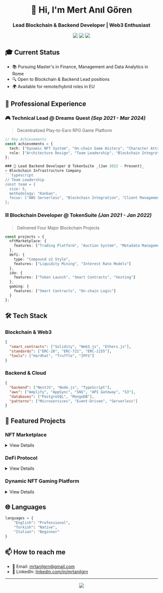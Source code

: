 <div align="center">
  <h1>👋 Hi, I'm Mert Anıl Gören</h1>
  <h3>Lead Blockchain & Backend Developer | Web3 Enthusiast</h3>
</div>

<p align="center">
  <a href="mailto:mrtanilgrn@gmail.com"><img src="https://img.shields.io/badge/Email-Contact-red?style=flat-square&logo=gmail"></a>
  <a href="https://linkedin.com/in/mrtanilgrn"><img src="https://img.shields.io/badge/LinkedIn-Connect-blue?style=flat-square&logo=linkedin"></a>
  <img src="https://img.shields.io/badge/Location-Rome%2C%20Italy-green?style=flat-square&logo=google-maps">
</p>

## 🎓 Current Status
- 📚 Pursuing Master's in Finance, Management and Data Analytics in Rome
- 🔍 Open to Blockchain & Backend Lead positions
- 🌍 Available for remote/hybrid roles in EU

## 💼 Professional Experience

### 🎮 Technical Lead @ Dreams Quest _(Sep 2021 - Mar 2024)_
> Decentralized Play-to-Earn RPG Game Platform
```typescript
// Key Achievements
const achievements = {
  tech: ["Dynamic NFT System", "On-chain Game History", "Character Attributes"],
  role: ["Architecture Design", "Team Leadership", "Blockchain Integration"]
};

### 🔗 Lead Backend Developer @ TokenSuite _(Jan 2022 - Present)_
> Blockchain Infrastructure Company
```typescript
// Team Leadership
const team = {
  size: 5,
  methodology: "Kanban",
  focus: ["AWS Serverless", "Blockchain Integration", "Client Management"]
};
```

### ⛓️ Blockchain Developer @ TokenSuite _(Jan 2021 - Jan 2022)_
> Delivered Four Major Blockchain Projects
```typescript
const projects = {
  nftMarketplace: {
    features: ["Trading Platform", "Auction System", "Metadata Management"]
  },
  defi: {
    type: "Compound v2 Style",
    features: ["Liquidity Mining", "Interest Rate Models"]
  },
  ido: {
    features: ["Token Launch", "Smart Contracts", "Vesting"]
  },
  gaming: {
    features: ["Smart Contracts", "On-chain Logic"]
  }
};
```

## 🛠️ Tech Stack

### Blockchain & Web3
```json
{
  "smart_contracts": ["Solidity", "Web3.js", "Ethers.js"],
  "standards": ["ERC-20", "ERC-721", "ERC-1155"],
  "tools": ["Hardhat", "Truffle", "IPFS"]
}
```

### Backend & Cloud
```json
{
  "backend": ["NestJS", "Node.js", "TypeScript"],
  "aws": ["Amplify", "AppSync", "SNS", "API Gateway", "S3"],
  "databases": ["PostgreSQL", "MongoDB"],
  "patterns": ["Microservices", "Event-Driven", "Serverless"]
}
```

## 🚀 Featured Projects

### NFT Marketplace
<details>
<summary>View Details</summary>

- Full implementation of ERC-721/ERC-1155 standards
- Advanced trading functionality and auction mechanisms
- Metadata management with IPFS integration
- Real-time price feeds and market analytics
</details>

### DeFi Protocol
<details>
<summary>View Details</summary>

- Compound v2 style lending protocol
- Advanced interest rate models
- Liquidity mining implementation
- Token economics design and implementation
</details>

### Dynamic NFT Gaming Platform
<details>
<summary>View Details</summary>

- On-chain attribute modification system
- Real-time game state management
- Dynamic NFT metadata updates
- Cross-chain compatibility
</details>


## 🌐 Languages
```python
languages = {
    "English": "Professional",
    "Turkish": "Native",
    "Italian": "Beginner"
}
```

## 📫 How to reach me
- 📧 Email: mrtanilgrn@gmail.com
- 💼 LinkedIn: [linkedin.com/in/mrtanilgrn](https://linkedin.com/in/mrtanilgrn)

---
<div align="center">
  <img src="https://komarev.com/ghpvc/?username=YourGitHub&color=blueviolet&style=flat-square">
</div>
